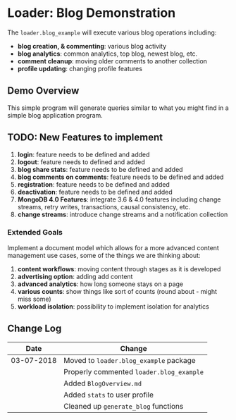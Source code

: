 # Loader: Blog Demonstration

The `loader.blog_example`  will execute various blog operations including:
- **blog creation, & commenting**: various blog activity
- **blog analytics**: common analytics, top blog, newest blog, etc.
- **comment cleanup**: moving older comments to another collection
- **profile updating**: changing profile features

## Demo Overview
This simple program will generate queries similar to what you might find
in a simple blog application program.

## TODO: New Features to implement
1. **login**: feature needs to be defined and added
2. **logout**: feature needs to defined and added
3. **blog share stats**: feature needs to be defined and added
4. **blog comments on comments**: feature needs to be defined and added
5. **registration**: feature needs to be defined and added
6. **deactivation**: feature needs to be defined and added
7. **MongoDB 4.0 Features**: integrate 3.6 & 4.0 features including change
streams, retry writes, transactions, causal consistency, etc.
8. **change streams**: introduce change streams and a notification collection

### Extended Goals
Implement a document model which allows for a more advanced content management
use cases, some of the things we are thinking about:
1. **content workflows**: moving content through stages as it is developed
2. **advertising option**: adding add content
3. **advanced analytics**: how long someone stays on a page
4. **various counts**: show things like sort of counts (round about - might miss some)
5. **workload isolation**: possibility to implement isolation for analytics


## Change Log

| Date       | Change                                   |
| ---------- | ---------------------------------------- |
| 03-07-2018 | Moved to `loader.blog_example` package   |
|            | Properly commented `loader.blog_example` |
|            | Added `BlogOverview.md`                  |
|            | Added `stats` to user profile            |
|            | Cleaned up `generate_blog` functions     |


